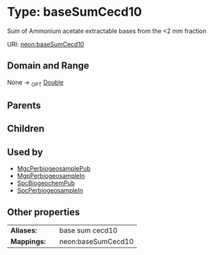 
# Type: baseSumCecd10


Sum of Ammonium acetate extractable bases from the <2 mm fraction

URI: [neon:baseSumCecd10](https://data.neonscience.org/baseSumCecd10)


## Domain and Range

None ->  <sub>OPT</sub> [Double](types/Double.md)

## Parents


## Children


## Used by

 * [MgcPerbiogeosamplePub](MgcPerbiogeosamplePub.md)
 * [MgpPerbiogeosampleIn](MgpPerbiogeosampleIn.md)
 * [SpcBiogeochemPub](SpcBiogeochemPub.md)
 * [SpcPerbiogeosampleIn](SpcPerbiogeosampleIn.md)

## Other properties

|  |  |  |
| --- | --- | --- |
| **Aliases:** | | base sum cecd10 |
| **Mappings:** | | neon:baseSumCecd10 |

